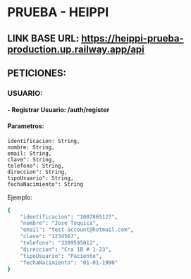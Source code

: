 # PRUEBA - HEIPPI
## LINK BASE URL: https://heippi-prueba-production.up.railway.app/api
## PETICIONES: 
### USUARIO:
#### - Registrar Usuario: /auth/register
#### Parametros:
    identificacion: String,
    nombre: String,
    email: String,
    clave": String,
    telefono": String,
    direccion": String,
    tipoUsuario": String,
    fechaNacimiento": String

Ejemplo: 
```bash 
{
    "identificacion": "1007865127",
    "nombre": "Jose Toquica",
    "email": "test-account@hotmail.com",
    "clave": "1234567",
    "telefono": "3209595012",
    "direccion": "Cra 1B # 1-23",
    "tipoUsuario": "Paciente",
    "fechaNacimiento": "01-01-1990"
}
```
